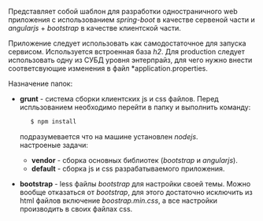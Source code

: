 Представляет собой шаблон для разработки одностраничного web приложения
с использованием *spring-boot* в качестве сервеной части и *angularjs* + *bootstrap* 
в качестве клиентской части.

Приложение следует использовать как самодостаточное для запуска сервисом.
Используется встроенная база *h2*. Для production следует использовать одну из
СУБД уровня энтерпрайз, для чего нужно внести соответсвующие изменения в файл
*application.properties.

Назначение папок:
* **grunt** - система сборки клиентских js и css файлов. Перед испльзованием необходимо
    перейти в папку и выполнить команду:
    
    ```sh                                                                        
       $ npm install                                                             
    ```                                                                          
    подразумевается что на машине установлен *nodejs*.                             
    настроеные задачи:                                                           
    * **vendor** - сборка основных библиотек (*bootstrap* и *angularjs*).                
    * **default** - сборка js и css разрабатываемого приложения.                     
* **bootstrap** - less файлы *bootstrap* для настройки своей темы. Можно вообще отказаться
    от *bootstrap*, для этого достаточно исключить из html файлов включение *boostrap.min.css*,
    а все настройки производить в своих файлах css. 
